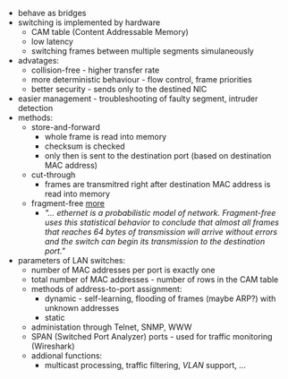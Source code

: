 - behave as bridges
- switching is implemented by hardware 
	- CAM table (Content Addressable Memory)
	- low latency
	- switching frames between multiple segments simulaneously
- advatages:
	- collision-free - higher transfer rate
	- more deterministic behaviour - flow control, frame priorities
	- better security - sends only to the destined NIC
- easier management - troubleshooting of faulty segment, intruder detection
- methods:
	- store-and-forward
		- whole frame is read into memory
		- checksum is checked 
		- only then is sent to the destination port (based on destination MAC address)
	- cut-through
		- frames are transmitred right after destination MAC address is read into memory
	- fragment-free [more](https://learningnetwork.cisco.com/s/question/0D53i00000Kt0kjCAB/fragmentfree-processing)
		- _"... ethernet is a probabilistic model of network. Fragment-free uses this statistical behavior to conclude that almost all frames that reaches 64 bytes of transmission will arrive without errors and the switch can begin its transmission to the destination port."_
- parameters of LAN switches:	
	- number of MAC addresses per port is exactly one
	- total number of MAC addresses - number of rows in the CAM table
	- methods of address-to-port assignment:
		- dynamic - self-learning, flooding of frames (maybe ARP?) with unknown addresses
		- static
	- administation through Telnet, SNMP, WWW
	- SPAN (Switched Port Analyzer) ports - used for traffic monitoring (Wireshark)
	- addional functions:
		- multicast processing, traffic filtering, *VLAN* support, ...
	